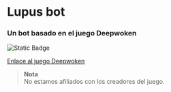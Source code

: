 # Lupus bot
### Un bot basado en el juego Deepwoken

![Static Badge](https://img.shields.io/badge/ESTADO-EN%20DESARROLLO-green%2C%20)

[Enlace al juego Deepwoken](https://www.roblox.com/games/4111023553/Deepwoken)

> **Nota**  
> No estamos afiliados con los creadores del juego.

